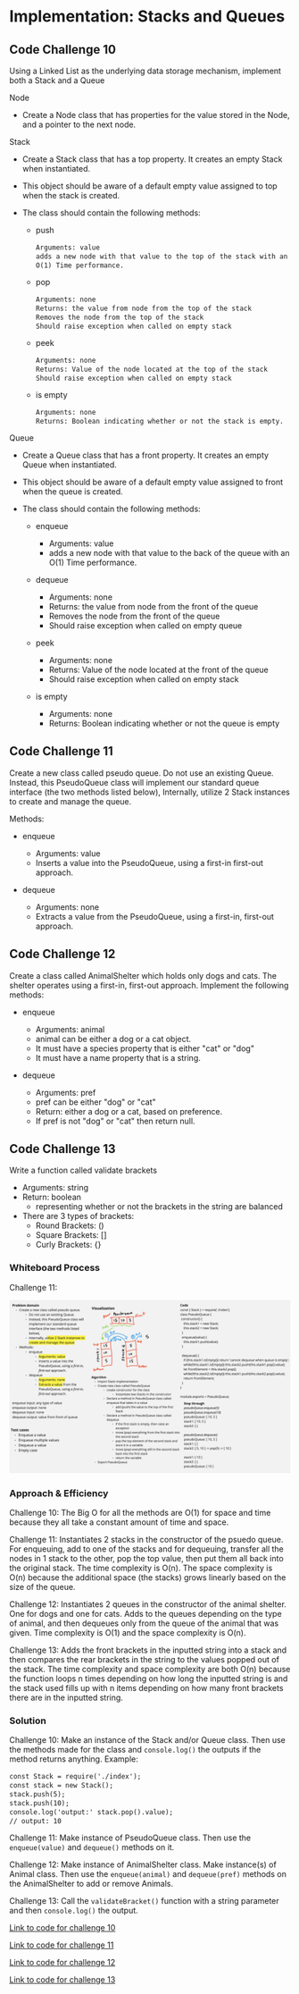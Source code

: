 # Implementation: Stacks and Queues

## Code Challenge 10

Using a Linked List as the underlying data storage mechanism, implement both a Stack and a Queue

Node

- Create a Node class that has properties for the value stored in the Node, and a pointer to the next node.

Stack

- Create a Stack class that has a top property. It creates an empty Stack when instantiated.
- This object should be aware of a default empty value assigned to top when the stack is created.
- The class should contain the following methods:

  - push

        Arguments: value
        adds a new node with that value to the top of the stack with an O(1) Time performance.

  - pop

        Arguments: none
        Returns: the value from node from the top of the stack
        Removes the node from the top of the stack
        Should raise exception when called on empty stack

  - peek

        Arguments: none
        Returns: Value of the node located at the top of the stack
        Should raise exception when called on empty stack

  - is empty

        Arguments: none
        Returns: Boolean indicating whether or not the stack is empty.

Queue

- Create a Queue class that has a front property. It creates an empty Queue when instantiated.
- This object should be aware of a default empty value assigned to front when the queue is created.
- The class should contain the following methods:

  - enqueue

    - Arguments: value
    - adds a new node with that value to the back of the queue with an O(1) Time performance.

  - dequeue

    - Arguments: none
    - Returns: the value from node from the front of the queue
    - Removes the node from the front of the queue
    - Should raise exception when called on empty queue

  - peek
    - Arguments: none
    - Returns: Value of the node located at the front of the queue
    - Should raise exception when called on empty stack

  - is empty
    - Arguments: none
    - Returns: Boolean indicating whether or not the queue is empty

## Code Challenge 11

Create a new class called pseudo queue.
Do not use an existing Queue.
Instead, this PseudoQueue class will implement our standard queue interface (the two methods listed below),
Internally, utilize 2 Stack instances to create and manage the queue.

Methods:

- enqueue
  - Arguments: value
  - Inserts a value into the PseudoQueue, using a first-in first-out approach.

- dequeue
  - Arguments: none
  - Extracts a value from the PseudoQueue, using a first-in, first-out approach.

## Code Challenge 12

Create a class called AnimalShelter which holds only dogs and cats.
The shelter operates using a first-in, first-out approach.
Implement the following methods:

- enqueue

  - Arguments: animal
  - animal can be either a dog or a cat object.
  - It must have a species property that is either "cat" or "dog"
  - It must have a name property that is a string.

- dequeue

  - Arguments: pref
  - pref can be either "dog" or "cat"
  - Return: either a dog or a cat, based on preference.
  - If pref is not "dog" or "cat" then return null.

## Code Challenge 13

Write a function called validate brackets

- Arguments: string
- Return: boolean
  - representing whether or not the brackets in the string are balanced
- There are 3 types of brackets:
  - Round Brackets: ()
  - Square Brackets: []
  - Curly Brackets: {}

### Whiteboard Process

Challenge 11:

![Challenge 11](assets/code-challenge-11.jpeg)

### Approach & Efficiency

Challenge 10: The Big O for all the methods are O(1) for space and time because they all take a constant amount of time and space.

Challenge 11: Instantiates 2 stacks in the constructor of the psuedo queue. For enqueuing, add to one of the stacks and for dequeuing, transfer all the nodes in 1 stack to the other, pop the top value, then put them all back into the original stack. The time complexity is O(n). The space complexity is O(n) because the additional space (the stacks) grows linearly based on the size of the queue.

Challenge 12: Instantiates 2 queues in the constructor of the animal shelter. One for dogs and one for cats. Adds to the queues depending on the type of animal, and then dequeues only from the queue of the animal that was given. Time complexity is O(1) and the space complexity is O(n).

Challenge 13: Adds the front brackets in the inputted string into a stack and then compares the rear brackets in the string to the values popped out of the stack. The time complexity and space complexity are both O(n) because the function loops n times depending on how long the inputted string is and the stack used fills up with n items depending on how many front brackets there are in the inputted string.

### Solution

Challenge 10: Make an instance of the Stack and/or Queue class. Then use the methods made for the class and `console.log()` the outputs if the method returns anything. Example:

    const Stack = require('./index');
    const stack = new Stack();
    stack.push(5);
    stack.push(10);
    console.log('output:' stack.pop().value);
    // output: 10

Challenge 11: Make instance of PseudoQueue class. Then use the `enqueue(value)` and `dequeue()` methods on it.

Challenge 12: Make instance of AnimalShelter class. Make instance(s) of Animal class. Then use the `enqueue(animal)` and `dequeue(pref)` methods on the AnimalShelter to add or remove Animals.

Challenge 13: Call the `validateBracket()` function with a string parameter and then `console.log()` the output.

[Link to code for challenge 10](index.js)

[Link to code for challenge 11](PseudoQueue.js)

[Link to code for challenge 12](AnimalShelter.js)

[Link to code for challenge 13](validateBrackets.js)
